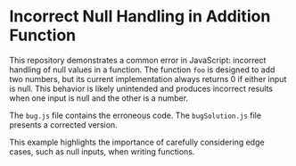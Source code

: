 # Incorrect Null Handling in Addition Function

This repository demonstrates a common error in JavaScript: incorrect handling of null values in a function. The function `foo` is designed to add two numbers, but its current implementation always returns 0 if either input is null.  This behavior is likely unintended and produces incorrect results when one input is null and the other is a number.

The `bug.js` file contains the erroneous code. The `bugSolution.js` file presents a corrected version.

This example highlights the importance of carefully considering edge cases, such as null inputs, when writing functions.